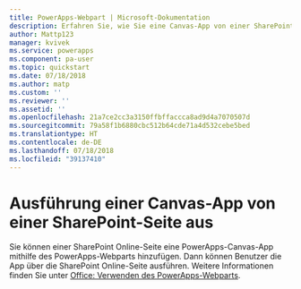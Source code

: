 ```yaml
---
title: PowerApps-Webpart | Microsoft-Dokumentation
description: Erfahren Sie, wie Sie eine Canvas-App von einer SharePoint-Seite aus ausführen.
author: Mattp123
manager: kvivek
ms.service: powerapps
ms.component: pa-user
ms.topic: quickstart
ms.date: 07/18/2018
ms.author: matp
ms.custom: ''
ms.reviewer: ''
ms.assetid: ''
ms.openlocfilehash: 21a7ce2cc3a3150ffbffaccca8ad9d4a7070507d
ms.sourcegitcommit: 79a58f1b6880cbc512b64cde71a4d532cebe5bed
ms.translationtype: HT
ms.contentlocale: de-DE
ms.lasthandoff: 07/18/2018
ms.locfileid: "39137410"
---
```

# <a name="run-a-canvas-app-from-a-sharepoint-page"></a>Ausführung einer Canvas-App von einer SharePoint-Seite aus

Sie können einer SharePoint Online-Seite eine PowerApps-Canvas-App mithilfe des PowerApps-Webparts hinzufügen. Dann können Benutzer die App über die SharePoint Online-Seite ausführen. Weitere Informationen finden Sie unter [Office: Verwenden des PowerApps-Webparts](https://support.office.com/article/use-the-powerapps-web-part-6285f05e-e441-408a-99d7-aa688195cd1c?ui=en-US&rs=en-US&ad=US).